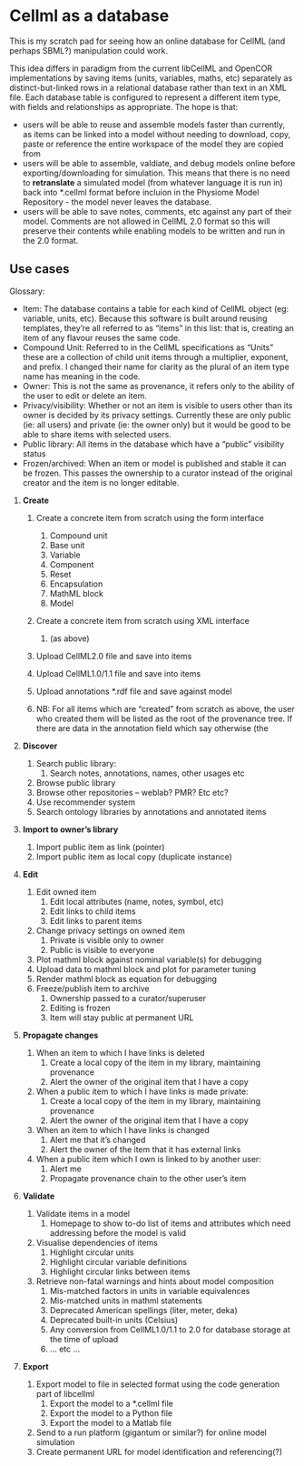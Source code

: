 # Cellml as a database
 
This is my scratch pad for seeing how an online database for CellML (and perhaps SBML?) manipulation could work.  

This idea differs in paradigm from the current libCellML and OpenCOR implementations by saving items (units, variables, maths, etc) separately as distinct-but-linked rows in a relational database rather than text in an XML file.  Each database table is configured to represent a different item type, with fields and relationships as appropriate.  The hope is that:
- users will be able to reuse and assemble models faster than currently, as items can be linked into a model without needing to download, copy, paste or reference the entire workspace of the model they are copied from 
- users will be able to assemble, valdiate, and debug models online before exporting/downloading for simulation.  This means that there is no need to **retranslate** a simulated model (from whatever language it is run in) back into *.cellml format before incluion in the Physiome Model Repository - the model never leaves the database.
- users will be able to save notes, comments, etc against any part of their model.  Comments are not allowed in CellML 2.0 format so this will preserve their contents while enabling models to be written and run in the 2.0 format.


## Use cases

Glossary:
-	Item: The database contains a table for each kind of CellML object (eg: variable, units, etc).  Because this software is built around reusing templates, they’re all referred to as “items” in this list: that is, creating an item of any flavour reuses the same code.
-	Compound Unit: Referred to in the CellML specifications as “Units” these are a collection of child unit items through a multiplier, exponent, and prefix.  I changed their name for clarity as the plural of an item type name has meaning in the code.
-	Owner: This is not the same as provenance, it refers only to the ability of the user to edit or delete an item.
-	Privacy/visibility: Whether or not an item is visible to users other than its owner is decided by its privacy settings.  Currently these are only public (ie: all users) and private (ie: the owner only) but it would be good to be able to share items with selected users.
-	Public library:  All items in the database which have a “public” visibility status
-	Frozen/archived:  When an item or model is published and stable it can be frozen.  This passes the ownership to a curator instead of the original creator and the item is no longer editable.

1.	**Create**
    1.	Create a concrete item from scratch using the form interface
        1.	Compound unit
        2.	Base unit
        3.	Variable
        4.	Component
        5.	Reset
        6.	Encapsulation
        7.	MathML block
        8.	Model
    2.	Create a concrete item from scratch using XML interface
        1.	(as above)
    3.	Upload CellML2.0 file and save into items
    4.	Upload CellML1.0/1.1 file and save into items
    5.	Upload annotations *.rdf file and save against model

    6.	NB: For all items which are “created” from scratch as above, the user who created them will be listed as the root of the provenance tree.  If there are data in the annotation field which say otherwise (the 


2.	**Discover**
    1.	Search public library:
        1.	Search notes, annotations, names, other usages etc
    2.	Browse public library
    3.	Browse other repositories – weblab? PMR? Etc etc?
    4.	Use recommender system
    5.	Search ontology libraries by annotations and annotated items

3.	**Import to owner’s library**
    1.	Import public item as link (pointer)
    2.	Import public item as local copy (duplicate instance)

4.	**Edit**
    1.	Edit owned item
        1.	Edit local attributes (name, notes, symbol, etc)
        2.	Edit links to child items
        3.	Edit links to parent items
    2.	Change privacy settings on owned item
        1.	Private is visible only to owner
        2.	Public is visible to everyone
    3.	Plot mathml block against nominal variable(s) for debugging
    4.	Upload data to mathml block and plot for parameter tuning
    5.	Render mathml block as equation for debugging
    6.	Freeze/publish item to archive
        1.	Ownership passed to a curator/superuser
        2.	Editing is frozen
        3.	Item will stay public at permanent URL

5.	**Propagate changes**
    1.	When an item to which I have links is deleted
        1.	Create a local copy of the item in my library, maintaining provenance
        2.	Alert the owner of the original item that I have a copy
    2.	When a public item to which I have links is made private:
        1.	Create a local copy of the item in my library, maintaining provenance
        2.	Alert the owner of the original item that I have a copy
    3.	When an item to which I have links is changed
        1.	Alert me that it’s changed
        2.	Alert the owner of the item that it has external links
    4.	When a public item which I own is linked to by another user:
        1.	Alert me
        2.	Propagate provenance chain to the other user’s item


6.	**Validate**
    1.	Validate items in a model 
        1.	Homepage to show to-do list of items and attributes which need addressing before the model is valid
    2.	Visualise dependencies of items 
        1.	Highlight circular units
        2.	Highlight circular variable definitions
        3.	Highlight circular links between items
    3.	Retrieve non-fatal warnings and hints about model composition
        1.	Mis-matched factors in units in variable equivalences
        2.	Mis-matched units in mathml statements
        3.	Deprecated American spellings (liter, meter, deka)
        4.	Deprecated built-in units (Celsius)
        5.	Any conversion from CellML1.0/1.1 to 2.0 for database storage at the time of upload
        6.	… etc … 


7.	**Export**
    1.	Export model to file in selected format using the code generation part of libcellml
        1. Export the model to a *.cellml file
        2. Export the model to a Python file
        3. Export the model to a Matlab file
    2.	Send to a run platform (gigantum or similar?) for online model simulation
    3.	Create permanent URL for model identification and referencing(?)

  

